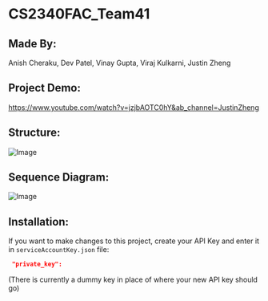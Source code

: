 # CS2340FAC_Team41

## Made By:
Anish Cheraku, Dev Patel, Vinay Gupta, Viraj Kulkarni, Justin Zheng


## Project Demo:
https://www.youtube.com/watch?v=jzjbAOTC0hY&ab_channel=JustinZheng

## Structure:
![Image](https://github.com/user-attachments/assets/31ef2c74-2011-4467-80f0-ee941d1bac5b)

## Sequence Diagram:
![Image](https://github.com/user-attachments/assets/c020910e-70bb-4b3d-97be-1ac373906f25)

## Installation:
If you want to make changes to this project, create your API Key and enter it in `serviceAccountKey.json` file: 
  ```json
   "private_key":
   ```
(There is currently a dummy key in place of where your new API key should go)


